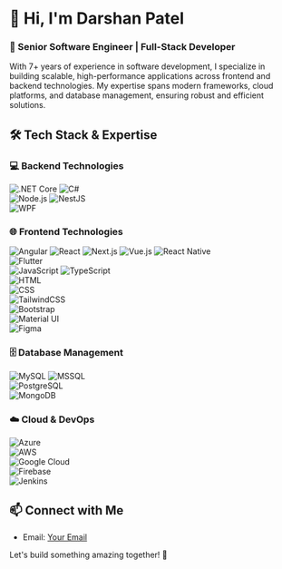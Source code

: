 # 👋 Hi, I'm Darshan Patel

### 🚀 Senior Software Engineer | Full-Stack Developer

With 7+ years of experience in software development, I specialize in building scalable, high-performance applications across frontend and backend technologies. My expertise spans modern frameworks, cloud platforms, and database management, ensuring robust and efficient solutions.

## 🛠 Tech Stack & Expertise

### 💻 Backend Technologies
![.NET Core](https://img.shields.io/badge/.NET_Core-512BD4?style=flat&logo=.net&logoColor=white) 
![C#](https://img.shields.io/badge/C%23-239120?style=flat&logo=c-sharp&logoColor=white)  
![Node.js](https://img.shields.io/badge/Node.js-339933?style=flat&logo=node.js&logoColor=white) 
![NestJS](https://img.shields.io/badge/NestJS-E0234E?style=flat&logo=nestjs&logoColor=white)  
![WPF](https://img.shields.io/badge/WPF-0081CB?style=flat&logo=windows&logoColor=white)  

### 🌐 Frontend Technologies
![Angular](https://img.shields.io/badge/Angular-DD0031?style=flat&logo=angular&logoColor=white) 
![React](https://img.shields.io/badge/React-61DAFB?style=flat&logo=react&logoColor=white) 
![Next.js](https://img.shields.io/badge/Next.js-000000?style=flat&logo=next.js&logoColor=white) 
![Vue.js](https://img.shields.io/badge/Vue.js-4FC08D?style=flat&logo=vue.js&logoColor=white) 
![React Native](https://img.shields.io/badge/React_Native-61DAFB?style=flat&logo=react&logoColor=white)  
![Flutter](https://img.shields.io/badge/Flutter-02569B?style=flat&logo=flutter&logoColor=white)  
![JavaScript](https://img.shields.io/badge/JavaScript-F7DF1E?style=flat&logo=javascript&logoColor=black) 
![TypeScript](https://img.shields.io/badge/TypeScript-007ACC?style=flat&logo=typescript&logoColor=white)  
![HTML](https://img.shields.io/badge/HTML5-E34F26?style=flat&logo=html5&logoColor=white)  
![CSS](https://img.shields.io/badge/CSS3-1572B6?style=flat&logo=css3&logoColor=white)  
![TailwindCSS](https://img.shields.io/badge/Tailwind_CSS-38B2AC?style=flat&logo=tailwind-css&logoColor=white)  
![Bootstrap](https://img.shields.io/badge/Bootstrap-7952B3?style=flat&logo=bootstrap&logoColor=white)  
![Material UI](https://img.shields.io/badge/Material_UI-0081CB?style=flat&logo=mui&logoColor=white)  
![Figma](https://img.shields.io/badge/Figma-F24E1E?style=flat&logo=figma&logoColor=white)  

### 🗄️ Database Management
![MySQL](https://img.shields.io/badge/MySQL-4479A1?style=flat&logo=mysql&logoColor=white) 
![MSSQL](https://img.shields.io/badge/Microsoft_SQL_Server-CC2927?style=flat&logo=microsoft-sql-server&logoColor=white)  
![PostgreSQL](https://img.shields.io/badge/PostgreSQL-336791?style=flat&logo=postgresql&logoColor=white)  
![MongoDB](https://img.shields.io/badge/MongoDB-47A248?style=flat&logo=mongodb&logoColor=white)  

### ☁️ Cloud & DevOps
![Azure](https://img.shields.io/badge/Microsoft_Azure-0078D4?style=flat&logo=microsoft-azure&logoColor=white)  
![AWS](https://img.shields.io/badge/Amazon_AWS-232F3E?style=flat&logo=amazon-aws&logoColor=white)  
![Google Cloud](https://img.shields.io/badge/Google_Cloud-4285F4?style=flat&logo=google-cloud&logoColor=white)  
![Firebase](https://img.shields.io/badge/Firebase-FFCA28?style=flat&logo=firebase&logoColor=black)  
![Jenkins](https://img.shields.io/badge/Jenkins-D24939?style=flat&logo=jenkins&logoColor=white)  

## 📫 Connect with Me
- Email: [Your Email](mailto:dashu.web@gmail.com)

Let's build something amazing together! 🚀
